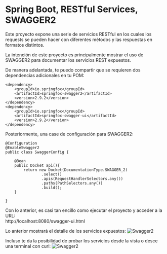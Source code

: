 # Spring Boot, RESTful Services, SWAGGER2

Este proyecto expone una serie de servicios RESTful en los cuales los requests se pueden hacer con diferentes métodos y las respuestas en formatos distintos.

La intención de este proyecto es principalmente mostrar el uso de SWAGGER2 para documentar los servicios REST expuestos.

De manera adelantada, te puedo compartir que se requieren dos dependencias adicionales en tu POM:

    <dependency>  
        <groupId>io.springfox</groupId>
        <artifactId>springfox-swagger2</artifactId>
        <version>2.9.2</version>
    </dependency> 
    <dependency>
        <groupId>io.springfox</groupId>
        <artifactId>springfox-swagger-ui</artifactId>
        <version>2.9.2</version>
    </dependency>
        

Posteriormente, una case de configuración para SWAGGER2:


    @Configuration
    @EnableSwagger2
    public class SwaggerConfig {

        @Bean
        public Docket api(){
            return new Docket(DocumentationType.SWAGGER_2)
                    .select()
                    .apis(RequestHandlerSelectors.any())
                    .paths(PathSelectors.any())
                    .build();
        }

    }



Con lo anterior, es casi tan encillo como ejecutar el proyecto y acceder a la URL:  
http://localhost:8080/swagger-ui.html

Lo anterior mostrará el detalle de los servicios expuestos:
![Swagger2](https://saulh.files.wordpress.com/2019/01/screenshot-from-2019-01-28-11-37-11.png)


Incluso te da la posibilidad de probar los servicios desde la vista o desce una terminal con curl:
![Swagger2](https://saulh.files.wordpress.com/2019/01/screenshot-from-2019-01-28-11-37-55.png)






